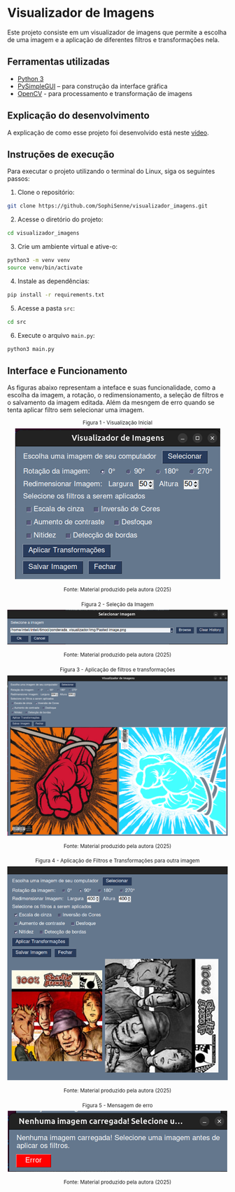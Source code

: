 # Visualizador de Imagens

Este projeto consiste em um visualizador de imagens que permite a escolha de uma imagem e a aplicação de diferentes filtros e transformações nela.

## Ferramentas utilizadas

- [Python 3](https://www.python.org/)
- [PySimpleGUI](https://pysimplegui.readthedocs.io/en/latest/) – para construção da interface gráfica
- [OpenCV](https://opencv.org/) - para processamento e transformação de imagens

## Explicação do desenvolvimento

A explicação de como esse projeto foi desenvolvido está neste [vídeo]().

## Instruções de execução

Para executar o projeto utilizando o terminal do Linux, siga os seguintes passos:

1. Clone o repositório:

```bash
git clone https://github.com/SophiSenne/visualizador_imagens.git
```

2. Acesse o diretório do projeto:

```bash
cd visualizador_imagens
```

3. Crie um ambiente virtual e ative-o:

```bash
python3 -m venv venv
source venv/bin/activate
```

4. Instale as dependências:

```bash
pip install -r requirements.txt
```

5. Acesse a pasta `src`:

```bash
cd src
```

6. Execute o arquivo `main.py`:

```bash
python3 main.py
```

## Interface e Funcionamento

As figuras abaixo representam a inteface e suas funcionalidade, como a escolha da imagem, a rotação, o redimensionamento, a seleção de filtros e o salvamento da imagem editada. Além da mesngem de erro quando se tenta aplicar filtro sem selecionar uma imagem.

<div align="center">
<sup>Figura 1 - Visualização Inicial</sup>
<br>
<img src="./img/Interface 1.png">

<sup>Fonte: Material produzido pela autora (2025)</sup>
<div>

<div align="center">
<sup>Figura 2 - Seleção da Imagem</sup>
<br>
<img src="./img/selecionar_img.png">

<sup>Fonte: Material produzido pela autora (2025)</sup>
<div>

<div align="center">
<sup>Figura 3 - Aplicação de filtros e transformações</sup>

<img src="./img/filtro_aplicado.png">

<sup>Fonte: Material produzido pela autora (2025)</sup>
<div>

<div align="center">
<sup>Figura 4 - Aplicação de Filtros e Transformações para outra imagem</sup>

<img src="./img/filtro_aplicado_2.png">

<sup>Fonte: Material produzido pela autora (2025)</sup>
<div>

<div align="center">
<sup>Figura 5 - Mensagem de erro</sup>
<br>
<img src="./img/img_nao_selecionada.png">

<sup>Fonte: Material produzido pela autora (2025)</sup>
<div>




